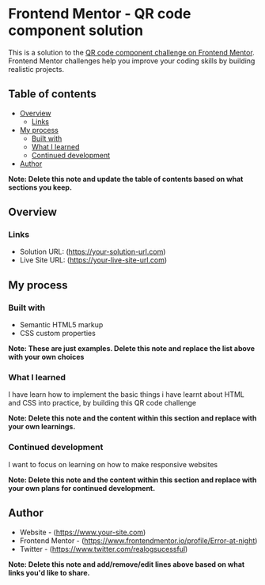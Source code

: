 # Frontend Mentor - QR code component solution

This is a solution to the [QR code component challenge on Frontend Mentor](https://www.frontendmentor.io/challenges/qr-code-component-iux_sIO_H). Frontend Mentor challenges help you improve your coding skills by building realistic projects. 

## Table of contents

- [Overview](#overview)
  - [Links](#links)
- [My process](#my-process)
  - [Built with](#built-with)
  - [What I learned](#what-i-learned)
  - [Continued development](#continued-development)
- [Author](#author)

**Note: Delete this note and update the table of contents based on what sections you keep.**

## Overview

### Links

- Solution URL: (https://your-solution-url.com)
- Live Site URL: (https://your-live-site-url.com)

## My process

### Built with

- Semantic HTML5 markup
- CSS custom properties

**Note: These are just examples. Delete this note and replace the list above with your own choices**

### What I learned
I have learn how to implement the basic things i have learnt about HTML and CSS into practice, by building this QR code challenge

**Note: Delete this note and the content within this section and replace with your own learnings.**

### Continued development

I want to focus on learning on how to make responsive websites

**Note: Delete this note and the content within this section and replace with your own plans for continued development.**


## Author

- Website - (https://www.your-site.com)
- Frontend Mentor - (https://www.frontendmentor.io/profile/Error-at-night)
- Twitter - (https://www.twitter.com/realogsucessful)

**Note: Delete this note and add/remove/edit lines above based on what links you'd like to share.**
